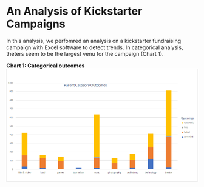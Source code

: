 # An Analysis of Kickstarter Campaigns
In this analysis, we perfomred an analysis on a kickstarter fundraising campaign with Excel software to detect trends.
In categorical analysis, theters seem to be the largest venu for the campaign (Chart 1).


**Chart 1: Categorical outcomes**
![1- Parent category outcome_BHashemi](https://github.com/BHashemi2021/kickstarter-analysis-/blob/main/Parent-category-outcomes.png)
